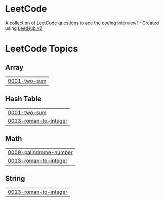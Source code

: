 # LeetCode
A collection of LeetCode questions to ace the coding interview! - Created using [LeetHub v2](https://github.com/arunbhardwaj/LeetHub-2.0)

<!---LeetCode Topics Start-->
# LeetCode Topics
## Array
|  |
| ------- |
| [0001-two-sum](https://github.com/bitcham/LeetCode/tree/master/0001-two-sum) |
## Hash Table
|  |
| ------- |
| [0001-two-sum](https://github.com/bitcham/LeetCode/tree/master/0001-two-sum) |
| [0013-roman-to-integer](https://github.com/bitcham/LeetCode/tree/master/0013-roman-to-integer) |
## Math
|  |
| ------- |
| [0009-palindrome-number](https://github.com/bitcham/LeetCode/tree/master/0009-palindrome-number) |
| [0013-roman-to-integer](https://github.com/bitcham/LeetCode/tree/master/0013-roman-to-integer) |
## String
|  |
| ------- |
| [0013-roman-to-integer](https://github.com/bitcham/LeetCode/tree/master/0013-roman-to-integer) |
<!---LeetCode Topics End-->